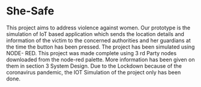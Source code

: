 # She-Safe
This project aims to address violence against women. Our prototype is the simulation of IoT based application which sends the location details and information of the victim to the concerned authorities and her guardians at the time the button has been pressed. The project has been simulated using NODE- RED. This project was made complete using 3 rd Party nodes downloaded from the node-red palette. More information has been given on them in section 3 System Design. Due to the Lockdown because of the coronavirus pandemic, the IOT Simulation of the project only has been done.
